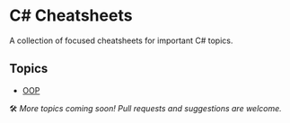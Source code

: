 # C# Cheatsheets

A collection of focused cheatsheets for important C# topics.

## Topics

- [OOP](./oop.md)

🛠 *More topics coming soon! Pull requests and suggestions are welcome.*